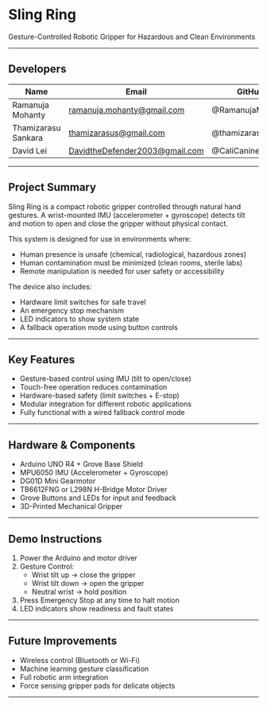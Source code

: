 # Sling Ring
Gesture-Controlled Robotic Gripper for Hazardous and Clean Environments

---

## Developers
| Name | Email | GitHub |
|------|-------|--------|
| Ramanuja Mohanty | ramanuja.mohanty@gmail.com | @RamanujaMohanty |
| Thamizarasu Sankara | thamizarasus@gmail.com | @thamizarasus |
| David Lei | DavidtheDefender2003@gmail.com | @CaliCanine |

---

## Project Summary
Sling Ring is a compact robotic gripper controlled through natural hand gestures. 
A wrist-mounted IMU (accelerometer + gyroscope) detects tilt and motion to open and 
close the gripper without physical contact.

This system is designed for use in environments where:
- Human presence is unsafe (chemical, radiological, hazardous zones)
- Human contamination must be minimized (clean rooms, sterile labs)
- Remote manipulation is needed for user safety or accessibility

The device also includes:
- Hardware limit switches for safe travel
- An emergency stop mechanism
- LED indicators to show system state
- A fallback operation mode using button controls

---

## Key Features
- Gesture-based control using IMU (tilt to open/close)
- Touch-free operation reduces contamination
- Hardware-based safety (limit switches + E-stop)
- Modular integration for different robotic applications
- Fully functional with a wired fallback control mode

---

## Hardware & Components
- Arduino UNO R4 + Grove Base Shield
- MPU6050 IMU (Accelerometer + Gyroscope)
- DG01D Mini Gearmotor
- TB6612FNG or L298N H-Bridge Motor Driver
- Grove Buttons and LEDs for input and feedback
- 3D-Printed Mechanical Gripper

---

## Demo Instructions
1. Power the Arduino and motor driver
2. Gesture Control:
   - Wrist tilt up → close the gripper
   - Wrist tilt down → open the gripper
   - Neutral wrist → hold position
3. Press Emergency Stop at any time to halt motion
4. LED indicators show readiness and fault states

---

## Future Improvements
- Wireless control (Bluetooth or Wi-Fi)
- Machine learning gesture classification
- Full robotic arm integration
- Force sensing gripper pads for delicate objects

---
